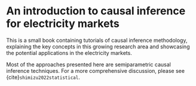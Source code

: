 # An introduction to causal inference for electricity markets

This is a small book containing tutorials of causal inference methodology, explaining the key concepts in this growing research area and showcasing the potential applications in the electricity markets.

Most of the approaches presented here are semiparametric causal inference techniques. For a more comprehensive discussion, please see {cite}`shimizu2022statistical`.


```{tableofcontents}
```
